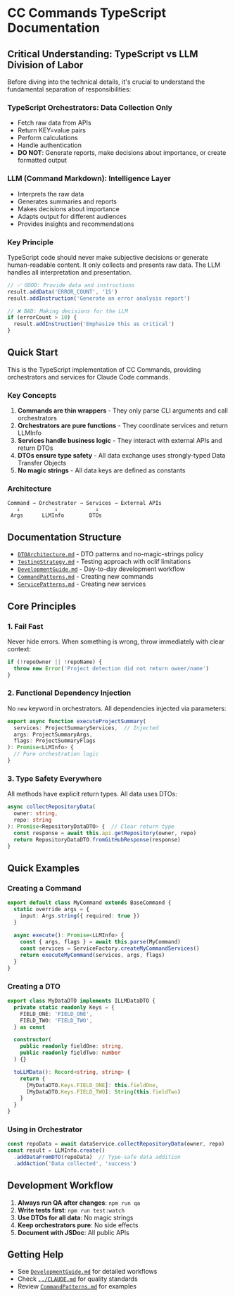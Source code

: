# CC Commands TypeScript Documentation

## Critical Understanding: TypeScript vs LLM Division of Labor

Before diving into the technical details, it's crucial to understand the fundamental separation of responsibilities:

### TypeScript Orchestrators: Data Collection Only
- Fetch raw data from APIs
- Return KEY=value pairs
- Perform calculations
- Handle authentication
- **DO NOT**: Generate reports, make decisions about importance, or create formatted output

### LLM (Command Markdown): Intelligence Layer
- Interprets the raw data
- Generates summaries and reports
- Makes decisions about importance
- Adapts output for different audiences
- Provides insights and recommendations

### Key Principle
TypeScript code should never make subjective decisions or generate human-readable content. It only collects and presents raw data. The LLM handles all interpretation and presentation.

```typescript
// ✅ GOOD: Provide data and instructions
result.addData('ERROR_COUNT', '15')
result.addInstruction('Generate an error analysis report')

// ❌ BAD: Making decisions for the LLM
if (errorCount > 10) {
  result.addInstruction('Emphasize this as critical')
}
```

## Quick Start

This is the TypeScript implementation of CC Commands, providing orchestrators and services for Claude Code commands.

### Key Concepts

1. **Commands are thin wrappers** - They only parse CLI arguments and call orchestrators
2. **Orchestrators are pure functions** - They coordinate services and return LLMInfo
3. **Services handle business logic** - They interact with external APIs and return DTOs
4. **DTOs ensure type safety** - All data exchange uses strongly-typed Data Transfer Objects
5. **No magic strings** - All data keys are defined as constants

### Architecture

```
Command → Orchestrator → Services → External APIs
   ↓           ↓            ↓
 Args      LLMInfo        DTOs
```

## Documentation Structure

- [`DTOArchitecture.md`](./DTOArchitecture.md) - DTO patterns and no-magic-strings policy
- [`TestingStrategy.md`](./TestingStrategy.md) - Testing approach with oclif limitations
- [`DevelopmentGuide.md`](./DevelopmentGuide.md) - Day-to-day development workflow
- [`CommandPatterns.md`](./CommandPatterns.md) - Creating new commands
- [`ServicePatterns.md`](./ServicePatterns.md) - Creating new services

## Core Principles

### 1. Fail Fast

Never hide errors. When something is wrong, throw immediately with clear context:

```typescript
if (!repoOwner || !repoName) {
  throw new Error('Project detection did not return owner/name')
}
```

### 2. Functional Dependency Injection

No `new` keyword in orchestrators. All dependencies injected via parameters:

```typescript
export async function executeProjectSummary(
  services: ProjectSummaryServices,  // Injected
  args: ProjectSummaryArgs,
  flags: ProjectSummaryFlags
): Promise<LLMInfo> {
  // Pure orchestration logic
}
```

### 3. Type Safety Everywhere

All methods have explicit return types. All data uses DTOs:

```typescript
async collectRepositoryData(
  owner: string, 
  repo: string
): Promise<RepositoryDataDTO> {  // Clear return type
  const response = await this.api.getRepository(owner, repo)
  return RepositoryDataDTO.fromGitHubResponse(response)
}
```

## Quick Examples

### Creating a Command

```typescript
export default class MyCommand extends BaseCommand {
  static override args = {
    input: Args.string({ required: true })
  }
  
  async execute(): Promise<LLMInfo> {
    const { args, flags } = await this.parse(MyCommand)
    const services = ServiceFactory.createMyCommandServices()
    return executeMyCommand(services, args, flags)
  }
}
```

### Creating a DTO

```typescript
export class MyDataDTO implements ILLMDataDTO {
  private static readonly Keys = {
    FIELD_ONE: 'FIELD_ONE',
    FIELD_TWO: 'FIELD_TWO',
  } as const

  constructor(
    public readonly fieldOne: string,
    public readonly fieldTwo: number
  ) {}

  toLLMData(): Record<string, string> {
    return {
      [MyDataDTO.Keys.FIELD_ONE]: this.fieldOne,
      [MyDataDTO.Keys.FIELD_TWO]: String(this.fieldTwo)
    }
  }
}
```

### Using in Orchestrator

```typescript
const repoData = await dataService.collectRepositoryData(owner, repo)
const result = LLMInfo.create()
  .addDataFromDTO(repoData)  // Type-safe data addition
  .addAction('Data collected', 'success')
```

## Development Workflow

1. **Always run QA after changes**: `npm run qa`
2. **Write tests first**: `npm run test:watch`
3. **Use DTOs for all data**: No magic strings
4. **Keep orchestrators pure**: No side effects
5. **Document with JSDoc**: All public APIs

## Getting Help

- See [`DevelopmentGuide.md`](./DevelopmentGuide.md) for detailed workflows
- Check [`../CLAUDE.md`](../CLAUDE.md) for quality standards
- Review [`CommandPatterns.md`](./CommandPatterns.md) for examples